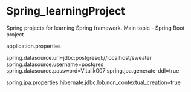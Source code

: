 # Spring_learningProject
Spring projects for learning Spring framework. Main topic - Spring Boot project


application.properties


spring.datasource.url=jdbc:postgresql://localhost/sweater
spring.datasource.username=postgres
spring.datasource.password=Vitalik007
spring.jpa.generate-ddl=true

spring.jpa.properties.hibernate.jdbc.lob.non_contextual_creation=true


